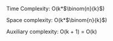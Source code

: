 Time Complexity: O(k*$\binom{n}{k}$)

Space complexity:  O(k*$\binom{n}{k}$)

Auxiliary complexity:  O(k + 1) = O(k)
